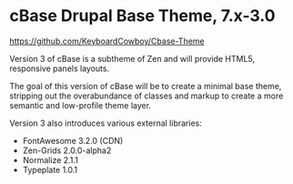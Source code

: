cBase Drupal Base Theme, 7.x-3.0
================================================================================
https://github.com/KeyboardCowboy/Cbase-Theme

Version 3 of cBase is a subtheme of Zen and will provide HTML5, responsive
panels layouts.

The goal of this version of cBase will be to create a minimal base theme,
stripping out the overabundance of classes and markup to create a more semantic
and low-profile theme layer.

Version 3 also introduces various external libraries:

- FontAwesome 3.2.0 (CDN)
- Zen-Grids 2.0.0-alpha2
- Normalize 2.1.1
- Typeplate 1.0.1
